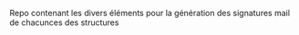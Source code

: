 Repo contenant les divers éléments pour la génération des signatures mail de chacunces des structures
